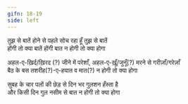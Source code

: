 ```yaml
---
gifn: 18-19
side: left
---
```


तुझ से बातें होने से पहले सोच रहा हूँ तुझ से बातें  
होंगी तो क्या बातें होंगी बात न होगी तो क्या होगा  
  
अहल-ए-ख़िर्द/ख़िरद (?) जीने में परेशाँ, अहल-ए-ख़ूँ/जुनूँ(?) मरने से गरीज़ाँ/गरेज़ाँ  
बैठ के बस तशरीह(?)-ए-हयात व मात(?) न होगी तो क्या होगा  
  
सुबह के चार पलों की छेड़ से दिन भर गुलशन हँस्ता है   
और किसी दिन गुल नसीम से बात न होगी तो क्या होगा	
